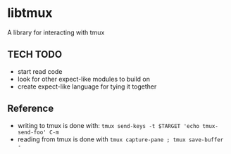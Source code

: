 libtmux
=======

A library for interacting with tmux


TECH TODO
---------

* start read code
* look for other expect-like modules to build on
* create expect-like language for tying it together

Reference
---------

* writing to tmux is done with: ` tmux send-keys -t $TARGET 'echo tmux-send-foo' C-m `
* reading from tmux is done with  ` tmux capture-pane ; tmux save-buffer - `
